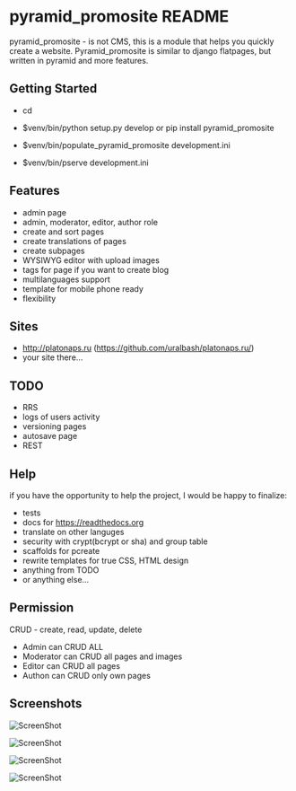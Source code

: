pyramid_promosite README
=

pyramid_promosite - is not CMS, this is a module that helps you quickly create a website. Pyramid_promosite is similar to django flatpages, but written in pyramid and more features.

Getting Started
-

- cd <directory containing this file>

- $venv/bin/python setup.py develop or pip install pyramid_promosite

- $venv/bin/populate_pyramid_promosite development.ini

- $venv/bin/pserve development.ini


Features
-

- admin page
- admin, moderator, editor, author role
- create and sort pages
- create translations of pages
- create subpages
- WYSIWYG editor with upload images
- tags for page if you want to create blog
- multilanguages support
- template for mobile phone ready
- flexibility

Sites
-

- http://platonaps.ru (https://github.com/uralbash/platonaps.ru/)
- your site there...

TODO
-

- RRS
- logs of users activity
- versioning pages
- autosave page
- REST

Help
-

if you have the opportunity to help the project, I would be happy to finalize:

- tests
- docs for https://readthedocs.org
- translate on other languges
- security with crypt(bcrypt or sha) and group table
- scaffolds for pcreate
- rewrite templates for true CSS, HTML design
- anything from TODO
- or anything else...

Permission
-

CRUD - create, read, update, delete

- Admin can CRUD ALL
- Moderator can CRUD all pages and images
- Editor can CRUD all pages
- Authon can CRUD only own pages

Screenshots
-

![ScreenShot](https://raw.github.com/uralbash/pyramid_promosite/master/pyramid_promosite/static/img/img1.png)

![ScreenShot](https://raw.github.com/uralbash/pyramid_promosite/master/pyramid_promosite/static/img/img2.png)

![ScreenShot](https://raw.github.com/uralbash/pyramid_promosite/master/pyramid_promosite/static/img/img3.png)

![ScreenShot](https://raw.github.com/uralbash/pyramid_promosite/master/pyramid_promosite/static/img/img4.png)

